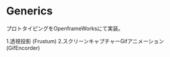 Generics
========
プロトタイピングをOpenframeWorksにて実装。

1.透視投影 (Frustum)
2.スクリーンキャプチャーGifアニメーション (GifEncorder) 
